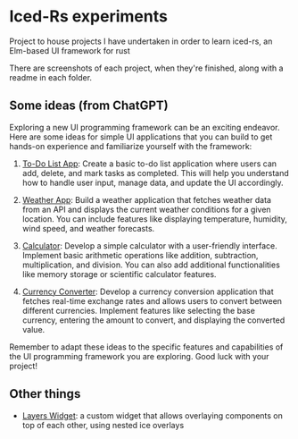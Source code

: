 # Iced-Rs experiments

Project to house projects I have undertaken in order to learn iced-rs, an Elm-based UI framework for rust

There are screenshots of each project, when they're finished, along with a readme in each folder.

## Some ideas (from ChatGPT)

Exploring a new UI programming framework can be an exciting endeavor. Here are some ideas for simple UI applications that you can build to get hands-on experience and familiarize yourself with the framework:

1. [To-Do List App](./todo-list/): Create a basic to-do list application where users can add, delete, and mark tasks as completed. This will help you understand how to handle user input, manage data, and update the UI accordingly.

2. [Weather App](./weather-here/): Build a weather application that fetches weather data from an API and displays the current weather conditions for a given location. You can include features like displaying temperature, humidity, wind speed, and weather forecasts.

3. [Calculator](./iced-calc/): Develop a simple calculator with a user-friendly interface. Implement basic arithmetic operations like addition, subtraction, multiplication, and division. You can also add additional functionalities like memory storage or scientific calculator features.

6. [Currency Converter](./currency/): Develop a currency conversion application that fetches real-time exchange rates and allows users to convert between different currencies. Implement features like selecting the base currency, entering the amount to convert, and displaying the converted value.

Remember to adapt these ideas to the specific features and capabilities of the UI programming framework you are exploring. Good luck with your project!

## Other things

- [Layers Widget](./layers/): a custom widget that allows overlaying components on top of each other, using nested ice overlays

